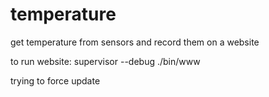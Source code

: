 # temperature
get temperature from sensors and record them on a website

to run website: supervisor --debug ./bin/www

trying to force update
